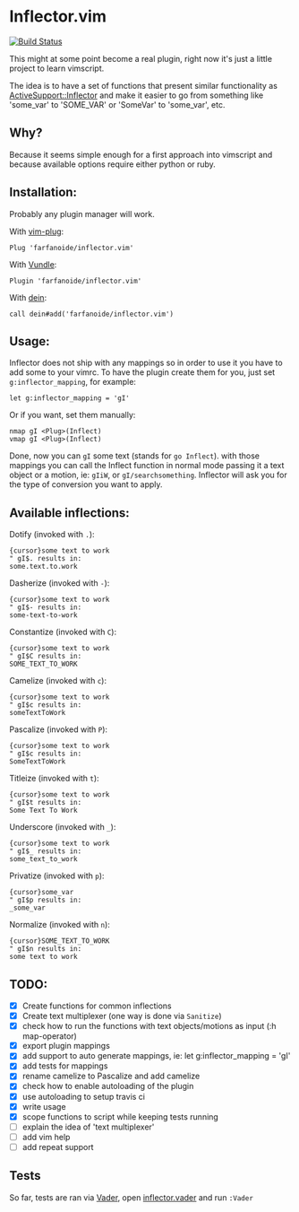Inflector.vim
=============

[![Build Status](https://travis-ci.org/farfanoide/inflector.vim.svg?branch=master)](https://travis-ci.org/farfanoide/inflector.vim)

This might at some point become a real plugin, right now it's just a little
project to learn vimscript.

The idea is to have a set of functions that present similar functionality as
[ActiveSupport::Inflector][inflector] and make it easier to go from something
like 'some_var' to 'SOME_VAR' or 'SomeVar' to 'some_var', etc.

Why?
----
Because it seems simple enough for a first approach into vimscript and because
available options require either python or ruby.

Installation:
-------------

Probably any plugin manager will work.

With [vim-plug][vim-plug]:

```vim
Plug 'farfanoide/inflector.vim'
```

With [Vundle][vundle]:

```vim
Plugin 'farfanoide/inflector.vim'
```

With [dein][dein]:

```vim
call dein#add('farfanoide/inflector.vim')
```

Usage:
------

Inflector does not ship with any mappings so in order to use it you have to add
some to your vimrc. To have the plugin create them for you, just set
`g:inflector_mapping`, for example:

```vim
let g:inflector_mapping = 'gI'
```

Or if you want, set them manually:

```vim
nmap gI <Plug>(Inflect)
vmap gI <Plug>(Inflect)
```

Done, now you can `gI` some text (stands for `go Inflect`).
with those mappings you can call the Inflect function in normal mode passing it
a text object or a motion, ie: `gIiW`, or `gI/searchsomething`. Inflector will
ask you for the type of conversion you want to apply.

Available inflections:
----------------------

Dotify (invoked with `.`):

```vim
{cursor}some text to work
" gI$. results in:
some.text.to.work
```

Dasherize (invoked with `-`):

```vim
{cursor}some text to work
" gI$- results in:
some-text-to-work
```

Constantize (invoked with `C`):

```vim
{cursor}some text to work
" gI$C results in:
SOME_TEXT_TO_WORK
```

Camelize (invoked with `c`):

```vim
{cursor}some text to work
" gI$c results in:
someTextToWork
```
Pascalize (invoked with `P`):

```vim
{cursor}some text to work
" gI$c results in:
SomeTextToWork
```

Titleize (invoked with `t`):

```vim
{cursor}some text to work
" gI$t results in:
Some Text To Work
```

Underscore (invoked with `_`):

```vim
{cursor}some text to work
" gI$_ results in:
some_text_to_work
```

Privatize (invoked with `p`):

```vim
{cursor}some_var
" gI$p results in:
_some_var
```

Normalize (invoked with `n`):

```vim
{cursor}SOME_TEXT_TO_WORK
" gI$n results in:
some text to work
```

TODO:
-----

- [x] Create functions for common inflections
- [x] Create text multiplexer (one way is done via `Sanitize`)
- [x] check how to run the functions with text objects/motions as input (:h map-operator)
- [x] export plugin mappings
- [x] add support to auto generate mappings, ie: let g:inflector_mapping = 'gI'
- [x] add tests for mappings
- [x] rename camelize to Pascalize and add camelize
- [x] check how to enable autoloading of the plugin
- [x] use autoloading to setup travis ci
- [x] write usage
- [x] scope functions to script while keeping tests running
- [ ] explain the idea of 'text multiplexer'
- [ ] add vim help
- [ ] add repeat support

Tests
-----

So far, tests are ran via [Vader][vader], open
[inflector.vader](./test/inflector.vader) and run `:Vader`

[inflector]: http://api.rubyonrails.org/classes/ActiveSupport/Inflector.html
[vader]: https://github.com/junegunn/vader.vim
[vim-plug]: https://github.com/junegunn/vim-plug
[vundle]: https://github.com/VundleVim/Vundle.vim
[dein]: https://github.com/Shougo/dein.vim
